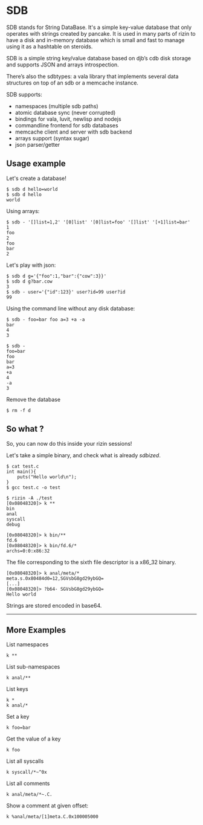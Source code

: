 # SDB

SDB stands for String DataBase. It's a simple key-value database that only operates with strings created by pancake. It is used in many parts of rizin to have a disk and in-memory database which is small and fast to manage using it as a hashtable on steroids.

SDB is a simple string key/value database based on djb’s cdb disk storage and supports JSON and arrays introspection.

There’s also the sdbtypes: a vala library that implements several data structures on top of an sdb or a memcache instance.

SDB supports:
    
- namespaces (multiple sdb paths)
- atomic database sync (never corrupted)
- bindings for vala, luvit, newlisp and nodejs
- commandline frontend for sdb databases
- memcache client and server with sdb backend
- arrays support (syntax sugar)
- json parser/getter


## Usage example
Let's create a database!

```
$ sdb d hello=world
$ sdb d hello
world
```

Using arrays:
```
$ sdb - '[]list=1,2' '[0]list' '[0]list=foo' '[]list' '[+1]list=bar'
1
foo
2
foo
bar
2
```

Let's play with json:
```
$ sdb d g='{"foo":1,"bar":{"cow":3}}'
$ sdb d g?bar.cow
3
$ sdb - user='{"id":123}' user?id=99 user?id
99
```

Using the command line without any disk database:
```
$ sdb - foo=bar foo a=3 +a -a
bar
4
3

$ sdb -
foo=bar
foo
bar
a=3
+a
4
-a
3
```
Remove the database
```
$ rm -f d

```

## So what ?
So, you can now do this inside your rizin sessions!

Let's take a simple binary, and check what is already _sdbized_.
```
$ cat test.c
int main(){
	puts("Hello world\n");
}
$ gcc test.c -o test
```

```
$ rizin -A ./test
[0x08048320]> k **
bin
anal
syscall
debug
```

```
[0x08048320]> k bin/**
fd.6
[0x08048320]> k bin/fd.6/*
archs=0:0:x86:32
```
The file corresponding to the sixth file descriptor is a x86_32 binary. 

```
[0x08048320]> k anal/meta/*
meta.s.0x80484d0=12,SGVsbG8gd29ybGQ=
[...]
[0x08048320]> ?b64- SGVsbG8gd29ybGQ=
Hello world
```
Strings are stored encoded in base64.

---

## More Examples


List namespaces
```
k **
```
List sub-namespaces
```
k anal/**
```
List keys
```
k *
k anal/*
```
Set a key
```
k foo=bar
```
Get the value of a key
```
k foo
```

List all syscalls
```
k syscall/*~^0x
```
List all comments
```
k anal/meta/*~.C.
```
Show a comment at given offset:
```
k %anal/meta/[1]meta.C.0x100005000
```
